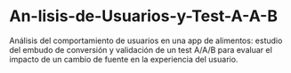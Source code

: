 # An-lisis-de-Usuarios-y-Test-A-A-B
Análisis del comportamiento de usuarios en una app de alimentos: estudio del embudo de conversión y validación de un test A/A/B para evaluar el impacto de un cambio de fuente en la experiencia del usuario.
